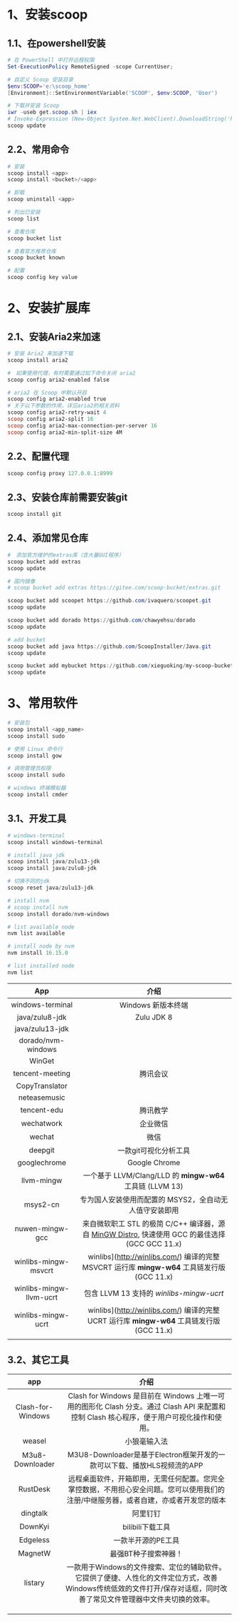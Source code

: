 # 1、安装scoop

## 1.1、在powershell安装

```powershell
# 在 PowerShell 中打开远程权限
Set-ExecutionPolicy RemoteSigned -scope CurrentUser;

# 自定义 Scoop 安装目录
$env:SCOOP='e:\scoop_home'
[Environment]::SetEnvironmentVariable('SCOOP', $env:SCOOP, 'User')

# 下载并安装 Scoop
iwr -useb get.scoop.sh | iex
# Invoke-Expression (New-Object System.Net.WebClient).DownloadString('https://get.scoop.sh')
scoop update
```



## 2.2、常用命令

```powershell
# 安装
scoop install <app>
scoop install <bucket>/<app>

# 卸载
scoop uninstall <app>

# 列出已安装
scoop list

# 查看仓库
scoop bucket list

# 查看官方推荐仓库
scoop bucket known

# 配置
scoop config key value
```



# 2、安装扩展库

## 2.1、安装Aria2来加速

```powershell
# 安装 Aria2 来加速下载
scoop install aria2

#　如果使用代理，有时需要通过如下命令关闭 aria2
scoop config aria2-enabled false

# aria2 在 Scoop 中默认开启
scoop config aria2-enabled true
# 关于以下参数的作用，详见aria2的相关资料
scoop config aria2-retry-wait 4
scoop config aria2-split 16
scoop config aria2-max-connection-per-server 16
scoop config aria2-min-split-size 4M
```

## 2.2、配置代理

```powershell
scoop config proxy 127.0.0.1:8999
```



## 2.3、安装仓库前需要安装git

```powershell
scoop install git
```



## 2.4、添加常见仓库

```powershell
#　添加官方维护的extras库（含大量GUI程序）
scoop bucket add extras
scoop update

# 国内镜像
# scoop bucket add extras https://gitee.com/scoop-bucket/extras.git

scoop bucket add scoopet https://github.com/ivaquero/scoopet.git
scoop update

scoop bucket add dorado https://github.com/chawyehsu/dorado
scoop update

# add bucket
scoop bucket add java https://github.com/ScoopInstaller/Java.git
scoop update

scoop bucket add mybucket https://github.com/xieguoking/my-scoop-bucket.git
scoop update
```



# 3、常用软件

```powershell
# 安装包
scoop install <app_name>
scoop install sudo

# 使用 Linux 命令行
scoop install gow

# 调用管理员权限
scoop install sudo

# windows 终端模拟器
scoop install cmder
```



## 3.1、开发工具



```powershell
# windows-terminal
scoop install windows-terminal

# install java jdk
scoop install java/zulu13-jdk
scoop install java/zulu8-jdk

# 切换不同的jdk
scoop reset java/zulu13-jdk

# install nvm
# scoop install nvm
scoop install dorado/nvm-windows

# list available node
nvm list available

# install node by nvm
nvm install 16.15.0

# list installed node 
nvm list
```



|           App           |                             介绍                             |
| :---------------------: | :----------------------------------------------------------: |
|    windows-terminal     |                      Windows 新版本终端                      |
|     java/zulu8-jdk      |                          Zulu JDK 8                          |
|     java/zulu13-jdk     |                                                              |
|   dorado/nvm-windows    |                                                              |
|         WinGet          |                                                              |
|     tencent-meeting     |                           腾讯会议                           |
|     CopyTranslator      |                                                              |
|      neteasemusic       |                                                              |
|       tencent-edu       |                           腾讯教学                           |
|       wechatwork        |                           企业微信                           |
|         wechat          |                             微信                             |
|         deepgit         |                    一款git可视化分析工具                     |
|      googlechrome       |                        Google Chrome                         |
|       llvm-mingw        |  一个基于 LLVM/Clang/LLD 的 **mingw-w64** 工具链 (LLVM 13)   |
|        msys2-cn         |    专为国人安装使用而配置的 MSYS2，全自动无人值守安装即用    |
|     nuwen-mingw-gcc     | 来自微软职工 STL 的极简 C/C++ 编译器，源自 [MinGW Distro](https://nuwen.net/mingw.html), 快速使用 GCC 的最佳选择 (GCC GCC 11.x) |
|  winlibs-mingw-msvcrt   | winlibs](http://winlibs.com/) 编译的完整 MSVCRT 运行库 **mingw-w64** 工具链发行版 (GCC 11.x) |
| winlibs-mingw-llvm-ucrt |           包含 LLVM 13 支持的 *winlibs-mingw-ucrt*           |
|   winlibs-mingw-ucrt    | winlibs](http://winlibs.com/) 编译的完整 UCRT 运行库 **mingw-w64** 工具链发行版 (GCC 11.x) |
|                         |                                                              |



## 3.2、其它工具

|        app        |                             介绍                             |
| :---------------: | :----------------------------------------------------------: |
| Clash-for-Windows | Clash for Windows 是目前在 Windows 上唯一可用的图形化 Clash 分支。通过 Clash API 来配置和控制 Clash 核心程序，便于用户可视化操作和使用。 |
|      weasel       |                         小狼毫输入法                         |
|  M3u8-Downloader  | M3U8-Downloader是基于Electron框架开发的一款可以下载、播放HLS视频流的APP |
|     RustDesk      | 远程桌面软件，开箱即用，无需任何配置。您完全掌控数据，不用担心安全问题。您可以使用我们的注册/中继服务器，或者自建，亦或者开发您的版本 |
|     dingtalk      |                           阿里钉钉                           |
|      DownKyi      |                       bilibili下载工具                       |
|     Edgeless      |                      一款半开源的PE工具                      |
|      MagnetW      |                     最强BT种子搜索神器！                     |
|      listary      | 一款用于Windows的文件搜索、定位的辅助软件。它提供了便捷、人性化的文件定位方式，改善Windows传统低效的文件打开/保存对话框，同时改善了常见文件管理器中文件夹切换的效率。 |
|                   |                                                              |
|                   |                                                              |
|                   |                                                              |

